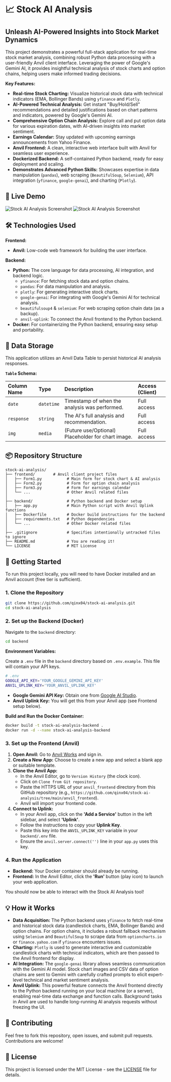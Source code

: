 # 📈 Stock AI Analysis

## Unleash AI-Powered Insights into Stock Market Dynamics

This project demonstrates a powerful full-stack application for real-time stock market analysis, combining robust Python data processing with a user-friendly Anvil client interface. Leveraging the power of Google's Gemini AI, it provides insightful technical analysis of stock charts and option chains, helping users make informed trading decisions.

**Key Features:**

  * **Real-time Stock Charting:** Visualize historical stock data with technical indicators (EMA, Bollinger Bands) using `yfinance` and `Plotly`.
  * **AI-Powered Technical Analysis:** Get instant "Buy/Hold/Sell" recommendations and detailed justifications based on chart patterns and indicators, powered by Google's Gemini AI.
  * **Comprehensive Option Chain Analysis:** Explore call and put option data for various expiration dates, with AI-driven insights into market sentiment.
  * **Earnings Calendar:** Stay updated with upcoming earnings announcements from Yahoo Finance.
  * **Anvil Frontend:** A clean, interactive web interface built with Anvil for seamless user experience.
  * **Dockerized Backend:** A self-contained Python backend, ready for easy deployment and scaling.
  * **Demonstrates Advanced Python Skills:** Showcases expertise in data manipulation (`pandas`), web scraping (`BeautifulSoup`, `Selenium`), API integration (`yfinance`, `google-genai`), and charting (`Plotly`).

## 🚀 Live Demo

![Stock AI Analysis Screenshot](project_screenshot1.png)
![Stock AI Analysis Screenshot](project_screenshot2.png)

## 🛠️ Technologies Used

**Frontend:**

  * **Anvil:** Low-code web framework for building the user interface.

**Backend:**

  * **Python:** The core language for data processing, AI integration, and backend logic.
      * `yfinance`: For fetching stock data and option chains.
      * `pandas`: For data manipulation and analysis.
      * `plotly`: For generating interactive stock charts.
      * `google-genai`: For integrating with Google's Gemini AI for technical analysis.
      * `beautifulsoup4` & `selenium`: For web scraping option chain data (as a backup).
      * `anvil-uplink`: To connect the Anvil frontend to the Python backend.
  * **Docker:** For containerizing the Python backend, ensuring easy setup and portability.

## 💾 Data Storage

This application utilizes an Anvil Data Table to persist historical AI analysis responses.

**`Table` Schema:**

| Column Name | Type     | Description                                     | Access (Client) |
| :---------- | :------- | :---------------------------------------------- | :-------------- |
| `date`      | `datetime` | Timestamp of when the analysis was performed.   | Full access     |
| `response`  | `string`   | The AI's full analysis and recommendation.      | Full access     |
| `img`       | `media`    | (Future use/Optional) Placeholder for chart image. | Full access     |


## 📦 Repository Structure

```
stock-ai-analysis/
├── frontend/        # Anvil client project files
│   ├── Form1.py           # Main form for stock chart & AI analysis
│   ├── Form2.py           # Form for option chain analysis
│   ├── Form3.py           # Form for earnings calendar
│   └── ...                # Other Anvil related files
│
├── backend/               # Python backend and Docker setup
│   ├── app.py             # Main Python script with Anvil Uplink functions
│   ├── Dockerfile         # Docker build instructions for the backend
│   ├── requirements.txt   # Python dependencies
│   └── ...                # Other Docker related files
│
├── .gitignore             # Specifies intentionally untracked files to ignore
├── README.md              # You are reading it!
└── LICENSE                # MIT License
```

## 🏁 Getting Started

To run this project locally, you will need to have Docker installed and an Anvil account (free tier is sufficient).

### 1\. Clone the Repository

```bash
git clone https://github.com/qinx04/stock-ai-analysis.git
cd stock-ai-analysis
```

### 2\. Set up the Backend (Docker)

Navigate to the `backend` directory:

```bash
cd backend
```

**Environment Variables:**

Create a `.env` file in the `backend` directory based on `.env.example`. This file will contain your API keys.

```bash
# .env
GOOGLE_API_KEY='YOUR_GOOGLE_GEMINI_API_KEY'
ANVIL_UPLINK_KEY='YOUR_ANVIL_UPLINK_KEY'
```

  * **Google Gemini API Key:** Obtain one from [Google AI Studio](https://aistudio.google.com/).
  * **Anvil Uplink Key:** You will get this from your Anvil app (see Frontend setup below).

**Build and Run the Docker Container:**

```bash
docker build -t stock-ai-analysis-backend .
docker run -d --name stock-ai-analysis-backend
```

### 3\. Set up the Frontend (Anvil)

1.  **Open Anvil:** Go to [Anvil Works](https://anvil.works/) and sign in.
2.  **Create a New App:** Choose to create a new app and select a blank app or suitable template.
3.  **Clone the Anvil App:**
      * In the Anvil Editor, go to `Version History` (the clock icon).
      * Click on `Clone from Git repository`.
      * Paste the HTTPS URL of your `anvil_frontend` directory from this GitHub repository (e.g., `https://github.com/qinx04/stock-ai-analysis/tree/main/anvil_frontend`).
      * Anvil will import your frontend code.
4.  **Connect to Uplink:**
      * In your Anvil app, click on the **'Add a Service'** button in the left sidebar, and select **'Uplink'**.
      * Follow the instructions to copy your **Uplink Key**.
      * Paste this key into the `ANVIL_UPLINK_KEY` variable in your `backend/.env` file.
      * Ensure the `anvil.server.connect('')` line in your `app.py` uses this key.

### 4\. Run the Application

  * **Backend:** Your Docker container should already be running.
  * **Frontend:** In the Anvil Editor, click the **'Run'** button (play icon) to launch your web application.

You should now be able to interact with the Stock AI Analysis tool\!

## 💡 How it Works

  * **Data Acquisition:** The Python backend uses `yfinance` to fetch real-time and historical stock data (candlestick charts, EMA, Bollinger Bands) and option chains. For option chains, it includes a robust fallback mechanism using `Selenium` and `BeautifulSoup` to scrape data from `optioncharts.io` or `finance.yahoo.com` if `yfinance` encounters issues.
  * **Charting:** `Plotly` is used to generate interactive and customizable candlestick charts with technical indicators, which are then passed to the Anvil frontend for display.
  * **AI Integration:** The `google-genai` library allows seamless communication with the Gemini AI model. Stock chart images and CSV data of option chains are sent to Gemini with carefully crafted prompts to elicit expert-level technical and market sentiment analysis.
  * **Anvil Uplink:** This powerful feature connects the Anvil frontend directly to the Python backend running on your local machine (or a server), enabling real-time data exchange and function calls. Background tasks in Anvil are used to handle long-running AI analysis requests without freezing the UI.


## 🤝 Contributing

Feel free to fork this repository, open issues, and submit pull requests. Contributions are welcome\!


## 📄 License

This project is licensed under the MIT License - see the [LICENSE](https://www.google.com/search?q=LICENSE) file for details.
